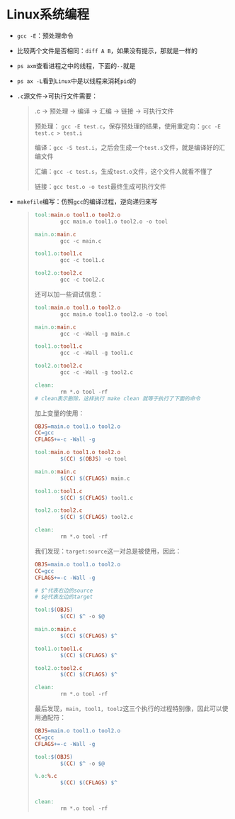 # Linux系统编程

* `gcc -E`：预处理命令

* 比较两个文件是否相同：`diff A B`，如果没有提示，那就是一样的

* `ps axm`查看进程之中的线程，下面的`--`就是

* `ps ax -L`看到`Linux`中是以线程来消耗`pid`的

* `.c`源文件->可执行文件需要：

  > .c -> 预处理 -> 编译 -> 汇编 -> 链接 -> 可执行文件
  >
  > 预处理： `gcc -E test.c`，保存预处理的结果，使用重定向：`gcc -E test.c > test.i`
  >
  > 编译：`gcc -S test.i`，之后会生成一个`test.s`文件，就是编译好的汇编文件
  >
  > 汇编：`gcc -c test.s`，生成`test.o`文件，这个文件人就看不懂了
  >
  > 链接：`gcc test.o -o test`最终生成可执行文件

* `makefile`编写：仿照`gcc`的编译过程，逆向递归来写

  > ```makefile
  > tool:main.o tool1.o tool2.o
  >         gcc main.o tool1.o tool2.o -o tool
  > 
  > main.o:main.c
  >         gcc -c main.c
  > 
  > tool1.o:tool1.c
  >         gcc -c tool1.c
  > 
  > tool2.o:tool2.c
  >         gcc -c tool2.c
  > ```
  >
  > 还可以加一些调试信息：
  >
  > ```makefile
  > tool:main.o tool1.o tool2.o
  >         gcc main.o tool1.o tool2.o -o tool
  > 
  > main.o:main.c
  >         gcc -c -Wall -g main.c
  > 
  > tool1.o:tool1.c
  >         gcc -c -Wall -g tool1.c
  > 
  > tool2.o:tool2.c
  >         gcc -c -Wall -g tool2.c
  > 
  > clean:
  >         rm *.o tool -rf
  > # clean表示删除，这样执行 make clean 就等于执行了下面的命令
  > ```
  >
  > 加上变量的使用：
  >
  > ```makefile
  > OBJS=main.o tool1.o tool2.o
  > CC=gcc
  > CFLAGS+=-c -Wall -g
  > 
  > tool:main.o tool1.o tool2.o
  >         $(CC) $(OBJS) -o tool
  > 
  > main.o:main.c
  >         $(CC) $(CFLAGS) main.c
  > 
  > tool1.o:tool1.c
  >         $(CC) $(CFLAGS) tool1.c
  > 
  > tool2.o:tool2.c
  >         $(CC) $(CFLAGS) tool2.c
  > 
  > clean:
  >         rm *.o tool -rf
  > ```
  >
  > 我们发现：`target:source`这一对总是被使用，因此：
  >
  > ```makefile
  > OBJS=main.o tool1.o tool2.o
  > CC=gcc
  > CFLAGS+=-c -Wall -g
  > 
  > # $^代表右边的source
  > # $@代表左边的target
  > 
  > tool:$(OBJS)
  >         $(CC) $^ -o $@
  > 
  > main.o:main.c
  >         $(CC) $(CFLAGS) $^
  > 
  > tool1.o:tool1.c
  >         $(CC) $(CFLAGS) $^
  > 
  > tool2.o:tool2.c
  >         $(CC) $(CFLAGS) $^
  > 
  > clean:
  >         rm *.o tool -rf
  > ```
  >
  > 最后发现，`main, tool1, tool2`这三个执行的过程特别像，因此可以使用通配符：
  >
  > ```makefile
  > OBJS=main.o tool1.o tool2.o
  > CC=gcc
  > CFLAGS+=-c -Wall -g
  > 
  > tool:$(OBJS)
  >         $(CC) $^ -o $@
  > 
  > %.o:%.c
  >         $(CC) $(CFLAGS) $^
  > 
  > 
  > clean:
  >         rm *.o tool -rf
  > ```
  >
  > 

